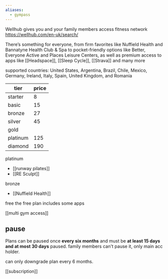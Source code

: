 ```yaml
---
aliases:
  - gympass
---
```

Wellhub gives you and your family members access fitness network
https://wellhub.com/en-uk/search/

There’s something for everyone, from firm favorites like Nuffield Health and Bannatyne Health Club & Spa to pocket-friendly options like Better, Everyone Active and Places Leisure Centers, as well as premium access to apps like [[Headspace]], [[Sleep Cycle]], [[Strava]] and many more

supported countries:
	United States, Argentina, Brazil, Chile, Mexico, Germany, Ireland, Italy, Spain, United Kingdom, and Romania

| tier     | price |
| -------- | ----- |
| starter  | 8     |
| basic    | 15    |
| bronze   | 27    |
| silver   | 45    |
| gold     |       |
| platinum | 125   |
| diamond  | 190   |
platinum
- [[runway pilates]] 
- [[RE Sculpt]]

bronze
- [[Nuffield Health]]

free
the free plan includes some apps

[[multi gym access]]

## pause
Plans can be paused once **every six months** and must be **at least 15 days and at most 30 days** paused.
family members can't pause it, only main acc holder.

can only downgrade plan every 6 months.

[[subscription]]